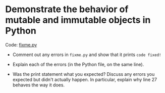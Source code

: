 # Demonstrate the behavior of mutable and immutable objects in Python

Code: [fixme.py](./fixme.py)

- Comment out any errors in ```fixme.py``` and show that it prints ```code fixed!```

- Explain each of the errors (in the Python file, on the same line).

- Was the print statement what you expected? Discuss any errors you expected but
  didn't actually happen. In particular, explain why line 27 behaves the way it
  does.

```text

```
